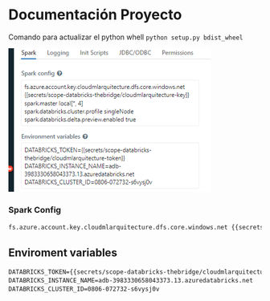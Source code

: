 # Documentación Proyecto

Comando para actualizar el python whell `python setup.py bdist_wheel`

![img.png](img/img.png)

### Spark Config

````txt
fs.azure.account.key.cloudmlarquitecture.dfs.core.windows.net {{secrets/scope-databricks-thebridge/cloudmlarquitecture-key}}
````

## Enviroment variables 

````txt
DATABRICKS_TOKEN={{secrets/scope-databricks-thebridge/cloudmlarquitecture-token}}
DATABRICKS_INSTANCE_NAME=adb-3983330658043373.13.azuredatabricks.net
DATABRICKS_CLUSTER_ID=0806-072732-s6vysj0v
````